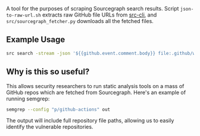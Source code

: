 A tool for the purposes of scraping Sourcegraph search results. Script `json-to-raw-url.sh` extracts raw GitHub file URLs from [src-cli](https://github.com/sourcegraph/src-cli/), and `src/sourcegraph_fetcher.py` downloads all the fetched files.

## Example Usage

```sh
src search -stream -json '${{github.event.comment.body}} file:.github/workflows COUNT:100000' | ./json-to-raw-url.sh | python3 src/sourcegraph_fetcher.py
```

## Why is this so useful?

This allows security researchers to run static analysis tools on a mass of GitHub repos which are fetched from Sourcegraph. Here's an example of running semgrep:

```sh
semgrep --config "p/github-actions" out
```

The output will include full repository file paths, allowing us to easily identify the vulnerable repositories.

